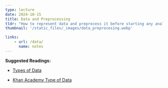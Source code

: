```yaml
---
type: lecture
date: 2024-10-15
title: Data and Preprocessing
tldr: "How to represent data and preprocess it before starting any analysis."
thumbnail: '/static_files/_images/data_preprocesing.webp'

links: 
    - url: /data/
      name: notes
---
```


**Suggested Readings:**
- [Types of Data](https://stats.libretexts.org/Courses/Las_Positas_College/Math_40%3A_Statistics_and_Probability/01%3A_The_Nature_of_Statistics/1.02%3A_Variables_and_Types_of_Data)

- [Khan Academy Type of Data](https://www.khanacademy.org/math/statistics-probability/probability-library)
